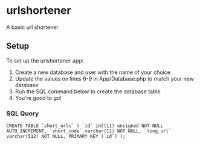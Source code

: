 # urlshortener
A basic url shortener

## Setup
To set up the urlshortener app:

1. Create a new database and user with the name of your choice
2. Update the values on lines 6-9 in App/Database.php to match your new database
3. Run the SQL command below to create the database table
4. You're good to go!

### SQL Query
```CREATE TABLE `short_urls` (
  `id` int(11) unsigned NOT NULL AUTO_INCREMENT,
  `short_code` varchar(11) NOT NULL,
  `long_url` varchar(512) NOT NULL,
  PRIMARY KEY (`id`)
);```
